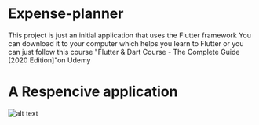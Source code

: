 # Expense-planner
This project is just an initial application that uses the Flutter framework You can download it to your computer which helps you learn to Flutter or you can just follow this course "Flutter &amp; Dart Course - The Complete Guide [2020 Edition]"on Udemy 

# A Respencive application 
![alt text]("C:\Users\Rihab\Desktop\1.jfif")
